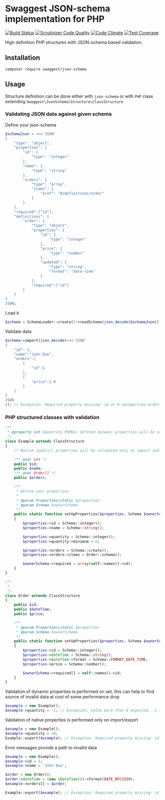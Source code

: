 # Swaggest JSON-schema implementation for PHP

[![Build Status](https://travis-ci.org/swaggest/php-json-schema.svg?branch=master)](https://travis-ci.org/swaggest/php-json-schema)
[![Scrutinizer Code Quality](https://scrutinizer-ci.com/g/swaggest/php-json-schema/badges/quality-score.png?b=master)](https://scrutinizer-ci.com/g/swaggest/php-json-schema/?branch=master)
[![Code Climate](https://codeclimate.com/github/swaggest/php-json-schema/badges/gpa.svg)](https://codeclimate.com/github/swaggest/php-json-schema)
[![Test Coverage](https://codeclimate.com/github/swaggest/php-json-schema/badges/coverage.svg)](https://codeclimate.com/github/swaggest/php-json-schema/coverage)

High definition PHP structures with JSON-schema based validation.

## Installation

```
composer require swaggest/json-schema
```

## Usage

Structure definition can be done either with `json-schema` or with
`PHP` class extending `Swaggest\JsonSchema\Structure\ClassStructure`

### Validating JSON data against given schema

Define your json-schema      
```php
$schemaJson = <<<'JSON'
{
    "type": "object",
    "properties": {
        "id": {
            "type": "integer"
        },
        "name": {
            "type": "string"
        },
        "orders": {
            "type": "array",
            "items": {
                "$ref": "#/definitions/order"
            }
        }
    },
    "required":["id"],
    "definitions": {
        "order": {
            "type": "object",
            "properties": {
                "id": {
                    "type": "integer"
                },
                "price": {
                    "type": "number"
                },
                "updated": {
                    "type": "string",
                    "format": "date-time"
                }
            },
            "required":["id"]
        }
    }
}
JSON;
```

Load it
```php
$schema = SchemaLoader::create()->readSchema(json_decode($schemaJson));
```

Validate data
```php
$schema->import(json_decode(<<<'JSON'
{
    "id": 1,
    "name":"John Doe",
    "orders":[
        {
            "id":1
        },
        {
            "price":1.0
        }
    ]
}
JSON
)); // Exception: Required property missing: id at #->properties:orders->items[1]->#/definitions/order
```

### PHP structured classes with validation

```php
/**
 * @property int $quantity PHPDoc defined dynamic properties will be validated on every set
 */
class Example extends ClassStructure
{
    /* Native (public) properties will be validated only on import and export of structure data */

    /** @var int */
    public $id;
    public $name;
    /** @var Order[] */
    public $orders;

    /**
     * Define your properties 
     *
     * @param Properties|static $properties
     * @param Schema $ownerSchema
     */
    public static function setUpProperties($properties, Schema $ownerSchema)
    {
        $properties->id = Schema::integer();
        $properties->name = Schema::string();

        $properties->quantity = Schema::integer();
        $properties->quantity->minimum = 0;

        $properties->orders = Schema::create();
        $properties->orders->items = Order::schema();

        $ownerSchema->required = array(self::names()->id);
    }
}

/**
 * 
 */
class Order extends ClassStructure
{
    public $id;
    public $dateTime;
    public $price;

    /**
     * @param Properties|static $properties
     * @param Schema $ownerSchema
     */
    public static function setUpProperties($properties, Schema $ownerSchema)
    {
        $properties->id = Schema::integer();
        $properties->dateTime = Schema::string();
        $properties->dateTime->format = Schema::FORMAT_DATE_TIME;
        $properties->price = Schema::number();

        $ownerSchema->required[] = self::names()->id;
    }
}
```

Validation of dynamic properties is performed on set, 
this can help to find source of invalid data at cost of 
some performance drop
```php
$example = new Example();
$example->quantity = -1; // Exception: Value more than 0 expected, -1 received
```

Validation of native properties is performed only on import/export
```php
$example = new Example();
$example->quantity = 10;
Example::export($example); // Exception: Required property missing: id
```

Error messages provide a path to invalid data
```php
$example = new Example();
$example->id = 1;
$example->name = 'John Doe';

$order = new Order();
$order->dateTime = (new \DateTime())->format(DATE_RFC3339);
$example->orders[] = $order;

Example::export($example); // Exception: Required property missing: id at #->properties:orders->items[0]
```